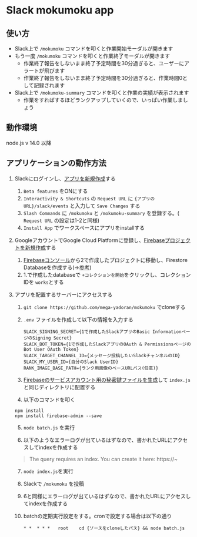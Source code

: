 # Slack mokumoku app

## 使い方

* Slack上で `/mokumoku` コマンドを叩くと作業開始モーダルが開きます
* もう一度 `/mokumoku` コマンドを叩くと作業終了モーダルが開きます
  * 作業終了報告をしないまま終了予定時間を30分過ぎると、ユーザーにアラートが飛びます
  * 作業終了報告をしないまま終了予定時間を30分過ぎると、作業時間0として記録されます
* Slack上で `/mokumoku-summary` コマンドを叩くと作業の実績が表示されます
  * 作業をすればするほどランクアップしていくので、いっぱい作業しましょう

## 動作環境

node.js v 14.0 以降

## アプリケーションの動作方法

1. Slackにログインし、[アプリを新規作成](https://api.slack.com/apps?new_app=1)する

   1. `Beta features` をONにする
   2. `Interactivity & Shortcuts` の `Request URL` に `{アプリのURL}/slack/events` と入力して `Save Changes` する
   3. `Slash Commands` に `/mokumoku` と `/mokumoku-summary` を登録する。( `Request URL` の設定は1-2と同様)
   4. `Install App` でワークスペースにアプリをinstallする

2. GoogleアカウントでGoogle Cloud Platformに登録し、[Firebaseプロジェクトを新規作成](https://console.firebase.google.com/u/0/)する

   1. [Firebaseコンソール](https://console.firebase.google.com/u/0/)から2で作成したプロジェクトに移動し、Firestore Databaseを作成する(→[参考](https://qiita.com/watataku8911/items/ac040f4671c0f9a62bd4))
   2. 1.で作成したdatabaseで `+コレクションを開始`をクリックし、コレクションIDを `works`とする

3. アプリを配置するサーバーにアクセスする

   1. `git clone https://github.com/mega-yadoran/mokumoku` でcloneする

   2. `.env` ファイルを作成して以下の情報を入力する

      ```
      SLACK_SIGNING_SECRET={1で作成したSlackアプリのBasic InformationページのSigning Secret}
      SLACK_BOT_TOKEN={1で作成したSlackアプリのOAuth & PermissionsページのBot User OAuth Token}
      SLACK_TARGET_CHANNEL_ID={メッセージ投稿したいSlackチャンネルのID}
      SLACK_MY_USER_ID={自分のSlack UserID}
      RANK_IMAGE_BASE_PATH={ランク用画像のベースURLパス(任意)}
      ```

   3. [Firebaseのサービスアカウント用の秘密鍵ファイルを生成](https://firebase.google.com/docs/admin/setup?hl=ja#initialize-sdk)して `index.js` と同じディレクトリに配置する

   4.  以下のコマンドを叩く

      ```
      npm install
      npm install firebase-admin --save
      ```

   5. `node batch.js` を実行

   6.  以下のようなエラーログが出ているはずなので、書かれたURLにアクセスしてindexを作成する

      > The query requires an index. You can create it here: https://~

   7. `node index.js`を実行

   8. Slackで `/mokumoku` を投稿

   9. 6と同様にエラーログが出ているはずなので、書かれたURLにアクセスしてindexを作成する

   10. batchの定期実行設定をする。cronで設定する場合は以下の通り

       ```
       * *	* * *	root    cd {ソースをcloneしたパス} && node batch.js
       ```